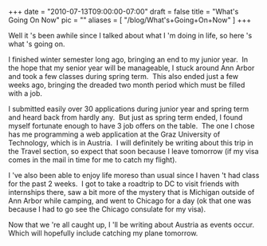 
+++
date = "2010-07-13T09:00:00-07:00"
draft = false
title = "What's Going On Now"
pic = ""
aliases = [
  "/blog/What's+Going+On+Now"
]
+++

<p><style type="text/css">p { margin-bottom: 0.08in; }</style></p> <p>Well it 's been awhile since I talked about what I 'm doing in life, so here 's what 's going on.</p> <p>I finished winter semester long ago, bringing an end to my junior year.&nbsp; In the hope that my senior year will be manageable, I&nbsp;stuck around Ann Arbor and took a few classes during spring term.&nbsp; This also ended just a few weeks ago, bringing the dreaded two month period which must be filled with a job.</p> <p>I submitted easily over 30 applications during junior year and spring term and heard back from hardly any.&nbsp; But just as spring term ended, I&nbsp;found myself fortunate enough to have 3 job offers on the table.&nbsp; The one I&nbsp;chose has me programming a web application at the Graz University of Technology, which is in Austria. &nbsp;I will definitely be writing about this trip in the Travel section, so expect that soon because I&nbsp;leave tomorrow (if my visa comes in the mail in time for me to catch my flight).</p> <p>I 've also been able to enjoy life moreso than usual since I haven 't had class for the past 2 weeks.&nbsp; I got to take a roadtrip to DC to visit friends with internships there, saw a bit more of the mystery that is Michigan outside of Ann Arbor while camping, and went to Chicago for a day (ok that one was because I&nbsp;had to go see the Chicago consulate for my visa).</p> <p>Now that we 're all caught up, I 'll be writing about Austria as events occur.&nbsp; Which will hopefully include catching my plane tomorrow.</p> <p>&nbsp;</p>